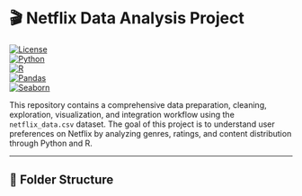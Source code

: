 # 🎬 Netflix Data Analysis Project

[![License](https://img.shields.io/badge/license-MIT-blue.svg )](LICENSE)  
[![Python](https://img.shields.io/badge/python-v3.6+-blue.svg )](https://www.python.org/ )  
[![R](https://img.shields.io/badge/R-lang-orange.svg )](https://cran.r-project.org/ )  
[![Pandas](https://img.shields.io/badge/pandas-data%20analysis-blue )](https://pandas.pydata.org/ )  
[![Seaborn](https://img.shields.io/badge/seaborn-visualization-blue )](https://seaborn.pydata.org/ )

This repository contains a comprehensive data preparation, cleaning, exploration, visualization, and integration workflow using the `netflix_data.csv` dataset. The goal of this project is to understand user preferences on Netflix by analyzing genres, ratings, and content distribution through Python and R.

---

## 📁 Folder Structure
